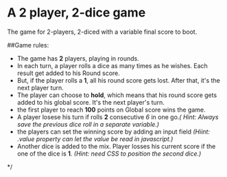 # A 2 player, 2-dice game
The game for 2-players, 2-diced with a variable final score to boot.


##Game rules:

* The game has **2** players, playing in rounds.
* In each turn, a player rolls a dice as many times as he wishes. Each result get added to his Round score.
* But, if the player rolls a **1**, all his round score gets lost. After that, it's the next player turn.
* The player can choose to **hold**,  which means that his round score gets added to his global score. It's the next player's turn.
* the first player to reach **100** points on Global score wins the game.
* A player losese his turn if rolls **2** consecutive _6_ in one go._( Hint: Always save the previous dice roll in a separate variable.)_
* the players can set the winning score by adding an input field _(Hiint: .value property can let the value be read in javascript.)_
* Another dice is added to the mix. Player losses his current score if the one of the dice is **1**. _(Hint: need CSS to position the second dice.)_

*/